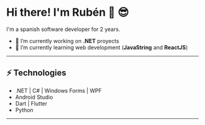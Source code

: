 <h1>Hi there! I'm Rubén 👋 😎</h1>

I'm a spanish software developer for 2 years.

- 🔭 I’m currently working on <strong>.NET</strong> proyects
- 🌱 I’m currently learning web development (<strong>JavaString</strong> and <strong>ReactJS</strong>)
<hr/>

<h2>⚡ Technologies</h2>
<ul>
  <li>.NET | C# | Windows Forms | WPF </li>
  <li>Android Studio</li>
  <li>Dart | Flutter</li>
  <li>Python </li>
</ul>
<hr/>
<!--
**Rubxnb/Rubxnb** is a ✨ _special_ ✨ repository because its `README.md` (this file) appears on your GitHub profile.

Here are some ideas to get you started:

- 🔭 I’m currently working on ...
- 🌱 I’m currently learning ...
- 👯 I’m looking to collaborate on ...
- 🤔 I’m looking for help with ...
- 💬 Ask me about ...
- 📫 How to reach me: ...
- 😄 Pronouns: ...
- ⚡ Fun fact: ...
-->
